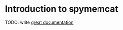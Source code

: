 # Introduction to spymemcat

TODO: write [great documentation](http://jacobian.org/writing/what-to-write/)
